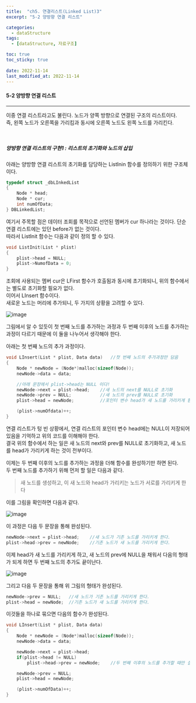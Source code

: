 ```yaml
---
title:  "ch5. 연결리스트(Linked List)3"
excerpt: "5-2 양방향 연결 리스트"

categories:
  - dataStructure
tags:
  - [dataStructure, 자료구조]

toc: true
toc_sticky: true
 
date: 2022-11-14
last_modified_at: 2022-11-14
---
```


#### 5-2 양방향 연결 리스트
---

이중 연결 리스트라고도 불린다. 노드가 양쪽 방향으로 연결된 구조의 리스트이다.  
즉, 왼쪽 노드가 오른쪽을 가리킴과 동시에 오른쪽 노드도 왼쪽 노드를 가리킨다.

<br>

##### 양방향 연결 리스트의 구현1 : 리스트의 초기화와 노드의 삽입  

아래는 양방향 연결 리스트의 초기화를 담당하는 ListInin 함수를 정의하기 위한 구조체이다.  

```c
typedef struct _dbLInkedList
{
	Node * head;
	Node * cur;
	int numOfData;
} DBLinkedList;
```

여기서 주목할 점은 데이터 조회를 목적으로 선언된 멤버가 cur 하나라는 것이다. 단순연결 리스트에는 있던 before가 없는 것이다.  
따라서 ListInit 함수는 다음과 같이 정의 할 수 있다.  

```c
void ListInit(List * plist)
{
	plist->head = NULL;
	plist->NumofData = 0;
}
```

조회에 사용되는 멤버 cur은 LFirst 함수가 호출됨과 동시에 초기화되니, 위의 함수에서는 별도로 초기화할 필요가 없다.  
이어서 LInsert 함수이다.  
새로운 노드는 머리에 추가되니, 두 가지의 상황을 고려할 수 있다.  

![image](https://user-images.githubusercontent.com/106606698/201552618-922ac5f0-9850-4964-bebc-4db9d823d7ad.png)

그림에서 알 수 있듯이 첫 번째 노드를 추가하는 과정과 두 번째 이후의 노드를 추가하는 과정이 다르기 때문에 이 둘을 나누어서 생각해야 한다.  

아래는 첫 번째 노드의 추가 과정이다.  

```c
void LInsert(List * plist, Data data)	//첫 번째 노드의 추가과정만 담음
{
	Node * newNode = (Node*)malloc(sizeof(Node));
	newNode->data = data;

	//아래 문장에서 plist->head는 NULL 이다!
	newNode->next = plist->head;	//새 노드의 next를 NULL로 초기화
	newNode->prev = NULL;			//새 노드의 prev를 NULL로 초기화
	plist->head = newNode;			//포인터 변수 head가 새 노드를 가리키게 함

	(plist->numOfdata)++;
}
```

연결 리스트가 텅 빈 상황에서, 연결 리스트의 포인터 변수 head에는 NULL이 저장되어있음을 기억하고 위의 코드를 이해해야 한다.  
결국 위의 함수에서 하는 일은 새 노드의 next와 prev를 NULL로 초기화하고, 새 노드를 head가 가리키게 하는 것이 전부이다.  

이제는 두 번째 이후의 노드를 추가하는 과정을 더해 함수를 완성하기만 하면 된다.  
두 번째 노드를 추가하기 위해 먼저 할 일은 다음과 같다.  

> 새 노드를 생성하고, 이 새 노드와 head가 가리키는 노드가 서로를 가리키게 한다  

이를 그림을 확인하면 다음과 같다.  

![image](https://user-images.githubusercontent.com/106606698/201553129-78a2b294-2fb0-4202-bd45-ccb3dc838b94.png)

이 과정은 다음 두 문장을 통해 완성된다.  

```c
newNode->next = plist->head;	//새 노드가 기존 노드를 가리키게 한다.  
plist->head->prev = newNode;	//기존 노드가 새 노드를 가리키게 한다.  
```

이제 head가 새 노드를 가리키게 하고, 새 노드의 prev에 NULL을 채워서 다음의 형태가 되게 하면 두 번째 노드의 추가도 끝이난다.  

![image](https://user-images.githubusercontent.com/106606698/201553163-281945e5-62ce-419c-b590-4ef46b8aa046.png)

그리고 다음 두 문장을 통해 위 그림의 형태가 완성된다.  

```c
newNode->prev = NULL;	//새 노드가 기존 노드를 가리키게 한다.  
plist->head = newNode;	//기존 노드가 새 노드를 가리키게 한다.  
```

이것들을 하나로 묶으면 다음의 함수가 완성된다.  

```c
void LInsert(List * plist, Data data)
{
	Node * newNode = (Node*)malloc(sizeof(Node));
	newNode->data = data;

	newNode->next = plist->head;
	if(plist->head != NULL)
		plist->head->prev = newNode;	//두 번째 이후의 노드를 추가할 때만 실행

	newNode->prev = NULL;
	plist->head = newNode;

	(plist->numOfData)++;
}
```